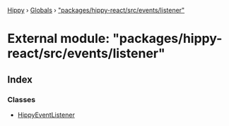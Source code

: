 [Hippy](../README.md) › [Globals](../globals.md) › ["packages/hippy-react/src/events/listener"](_packages_hippy_react_src_events_listener_.md)

# External module: "packages/hippy-react/src/events/listener"

## Index

### Classes

* [HippyEventListener](../classes/_packages_hippy_react_src_events_listener_.hippyeventlistener.md)
